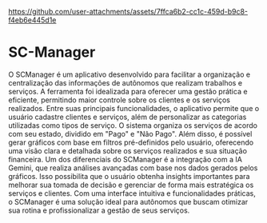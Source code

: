 https://github.com/user-attachments/assets/7ffca6b2-cc1c-459d-b9c8-f4eb6e445d1e

# SC-Manager

O SCManager é um aplicativo desenvolvido para facilitar a organização e centralização das informações de autônomos que realizam trabalhos e serviços. A ferramenta foi idealizada para oferecer uma gestão prática e eficiente, permitindo maior controle sobre os clientes e os serviços realizados.
Entre suas principais funcionalidades, o aplicativo permite que o usuário cadastre clientes e serviços, além de personalizar as categorias utilizadas como tipos de serviço. O sistema organiza os serviços de acordo com seu estado, dividido em "Pago" e "Não Pago". Além disso, é possível gerar gráficos com base em filtros pré-definidos pelo usuário, oferecendo uma visão clara e detalhada sobre os serviços realizados e sua situação financeira.
Um dos diferenciais do SCManager é a integração com a IA Gemini, que realiza análises avançadas com base nos dados gerados pelos gráficos. Isso possibilita que o usuário obtenha insights importantes para melhorar sua tomada de decisão e gerenciar de forma mais estratégica os serviços e clientes.
Com uma interface intuitiva e funcionalidades práticas, o SCManager é uma solução ideal para autônomos que buscam otimizar sua rotina e profissionalizar a gestão de seus serviços.
